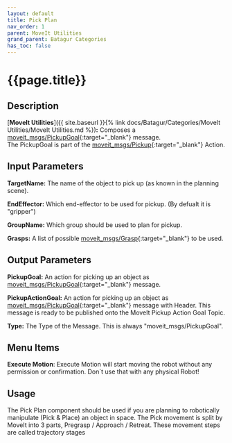 ```yaml
---
layout: default
title: Pick Plan
nav_order: 1
parent: MoveIt Utilities
grand_parent: Batagur Categories
has_toc: false
---
```


# **{{page.title}}**

## **Description**

[**MoveIt Utilities**]({{ site.baseurl }}{% link docs/Batagur/Categories/MoveIt Utilities/MoveIt Utilities.md %})**:** Composes a [moveit_msgs/PickupGoal](http://docs.ros.org/api/moveit_msgs/html/action/Pickup.html){:target="_blank"} message.<br/>
The PickupGoal is part of the [moveit_msgs/Pickup](http://docs.ros.org/api/moveit_msgs/html/action/Pickup.html){:target="_blank"} Action.

## **Input Parameters**

**TargetName:** The name of the object to pick up (as known in the planning scene).

**EndEffector:** Which end-effector to be used for pickup. (By defualt it is "gripper")

**GroupName:** Which group should be used to plan for pickup.

**Grasps:** A list of possible [moveit_msgs/Grasp](http://docs.ros.org/api/moveit_msgs/html/msg/Grasp.html){:target="_blank"} to be used.

## **Output Parameters**

**PickupGoal:** An action for picking up an object as [moveit_msgs/PickupGoal](http://docs.ros.org/api/moveit_msgs/html/action/Pickup.html){:target="_blank"} message. 

**PickupActionGoal:** An action for picking up an object as [moveit_msgs/PickupGoal](http://docs.ros.org/api/moveit_msgs/html/action/Pickup.html){:target="_blank"} message with Header. This message is ready to be published onto the MoveIt Pickup Action Goal Topic.

**Type:** The Type of the Message. This is always "moveit_msgs/PickupGoal".

## **Menu Items**

**Execute Motion**: Execute Motion will start moving the robot without any permission or confirmation. Don´t use that with any physical Robot!

## **Usage**
The Pick Plan component should be used if you are planning to robotically manipulate (Pick & Place) an object in space. The Pick movement is split by MoveIt into 3 parts, Pregrasp / Approach / Retreat. These movement steps are called trajectory stages


